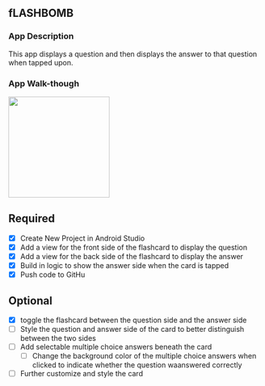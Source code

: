 ## fLASHBOMB

### App Description
This app displays a question and then displays the answer to that question when tapped upon. 

### App Walk-though
<img src="blob:https://imgur.com/e97abb8f-78fc-4b11-b7ff-6520f2c76e8c" width=200><br>

## Required
- [x] Create New Project in Android Studio
- [x] Add a view for the front side of the flashcard to display the question
- [x] Add a view for the back side of the flashcard to display the answer
- [x] Build in logic to show the answer side when the card is tapped
- [x] Push code to GitHu
## Optional
- [x] toggle the flashcard between the question side and the answer side
- [ ] Style the question and answer side of the card to better distinguish between the two sides
- [ ] Add selectable multiple choice answers beneath the card
   - [ ] Change the background color of the multiple choice answers when clicked to indicate whether the question waanswered correctly
- [ ] Further customize and style the card
